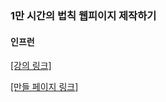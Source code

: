 ### 1만 시간의 법칙 웹피이지 제작하기

#### 인프런

[[강의 링크]](https://www.inflearn.com/course/lecture?courseSlug=1%EB%A7%8C%EC%8B%9C%EA%B0%84-%EC%9B%B9%ED%8E%98%EC%9D%B4%EC%A7%80-%EC%A0%9C%EC%9E%91&unitId=77319&tab=curriculum)

[[만들 페이지 링크]](https://paullab.co.kr/10000hours.html)
